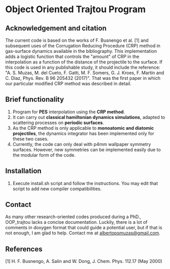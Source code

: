 # Object Oriented Trajtou Program

## Acknowledgement and citation
The current code is based on the works of F. Busnengo et al. [1] and subsequent uses of the Corrugation Reducing Procedure (CRP) method in gas-surface dynamics available in the bibliography.
This implementation adds a logistic function that controls the "amount" of CRP in the interpolation as a function of the distance of the projectile to the surface. If this code is used in any publishable study, it should include the reference: "A. S. Muzas, M. del Cueto, F. Gatti, M. F. Somers, G. J. Kroes, F. Martín and C. Diaz, Phys. Rev. B 96 205432 (2017)". That was the first paper in which our particular modified CRP method was described in detail.

## Brief functionality
1. Program for **PES** interpolation using the **CRP method**.
2. It can carry out **classical hamiltonian dynamics simulations**, adapted to scattering processes on **periodic surfaces**.
3. As the CRP method is only applicable to **monoatomic and diatomic projectiles**, the dynamics integrator has been implemented only for these two cases.
4. Currently, the code can only deal with p4mm wallpaper symmetry surfaces. However, new symmetries can be implemented easily due to the modular form of the code.

## Installation
1. Execute install.sh script and follow the instructions. You may edit that script to add new compiler compatibilities.

## Contact
As many other research-oriented codes produced during a PhD., OOP_trajtou lacks a concise documentation. Luckily, there is a lot of comments in doxygen format that could guide a potential user, but if that is not enough, I am glad to help. Contact me at albertopsmuzas@gmail.com.

## References
[1] H. F. Busnengo, A. Salin and W. Dong, J. Chem. Phys. 112.17 (May 2000)
